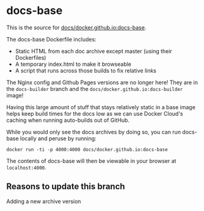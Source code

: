 # docs-base

This is the source for [docs/docker.github.io:docs-base](https://hub.docker.com/r/docs/docker.github.io/tags/).

The docs-base Dockerfile includes:

- Static HTML from each doc archive except master (using their Dockerfiles)
- A temporary index.html to make it browseable
- A script that runs across those builds to fix relative links

The Nginx config and Github Pages versions are no longer here! They are in the
`docs-builder` branch and the `docs/docker.github.io:docs-builder` image!

Having this large amount of stuff that stays relatively static in a base image
helps keep build times for the docs low as we can use Docker Cloud's caching
when running auto-builds out of GitHub.

While you would only see the docs archives by doing so, you can run docs-base
locally and peruse by running:

```
docker run -ti -p 4000:4000 docs/docker.github.io:docs-base
```

The contents of docs-base will then be viewable in your browser at
`localhost:4000`.

## Reasons to update this branch

Adding a new archive version
